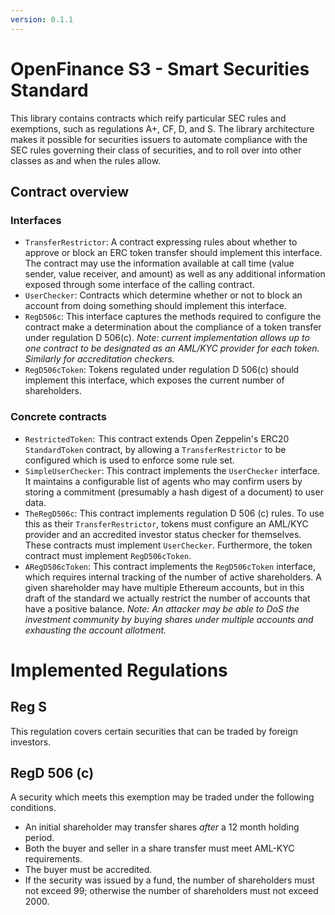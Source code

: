 ```yaml
---
version: 0.1.1
---
```


OpenFinance S3 - Smart Securities Standard
==

This library contains contracts which reify particular SEC rules and
exemptions, such as regulations A+, CF, D, and S.  The library architecture
makes it possible for securities issuers to automate compliance with the SEC
rules governing their class of securities, and to roll over into other classes
as and when the rules allow. 

Contract overview 
--

### Interfaces

- `TransferRestrictor`:  A contract expressing rules about whether to approve or
  block an ERC token transfer should implement this interface.  The contract
  may use the information available at call time (value sender, value receiver,
  and amount) as well as any additional information exposed through some
  interface of the calling contract.
- `UserChecker`:  Contracts which determine whether or not to block an account
  from doing something should implement this interface. 
- `RegD506c`:  This interface captures the methods required to configure the
  contract make a determination about the compliance of a token transfer under
  regulation D 506(c).  _Note: current implementation allows up to one contract
  to be designated as an AML/KYC provider for each token.  Similarly for
  accreditation checkers._ 
- `RegD506cToken`:  Tokens regulated under regulation D 506(c) should implement
  this interface, which exposes the current number of shareholders. 

### Concrete contracts

- `RestrictedToken`:  This contract extends Open Zeppelin's ERC20
  `StandardToken` contract, by allowing a `TransferRestrictor` to be configured
  which is used to enforce some rule set.
- `SimpleUserChecker`:  This contract implements the `UserChecker` interface.
  It maintains a configurable list of agents who may confirm users by storing a
  commitment (presumably a hash digest of a document) to user data.
- `TheRegD506c`:  This contract implements regulation D 506 (c) rules.  To use
  this as their `TransferRestrictor`, tokens must configure an AML/KYC provider
  and an accredited investor status checker for themselves.  These contracts
  must implement `UserChecker`.  Furthermore, the token contract must implement
  `RegD506cToken`.
- `ARegD506cToken`:  This contract implements the `RegD506cToken` interface,
  which requires internal tracking of the number of active shareholders.  A
  given shareholder may have multiple Ethereum accounts, but in this draft of
  the standard we actually restrict the number of accounts that have a positive
  balance.  _Note: An attacker may be able to DoS the investment community by
  buying shares under multiple accounts and exhausting the account allotment._

Implemented Regulations
==

Reg S
--

This regulation covers certain securities that can be traded by foreign investors.

RegD 506 (c)
--

A security which meets this exemption may be traded under the following 
conditions.

- An initial shareholder may transfer shares _after_ a 12 month holding period.
- Both the buyer and seller in a share transfer must meet AML-KYC requirements.
- The buyer must be accredited.
- If the security was issued by a fund, the number of shareholders must not
	exceed 99; otherwise the number of shareholders must not exceed 2000.
